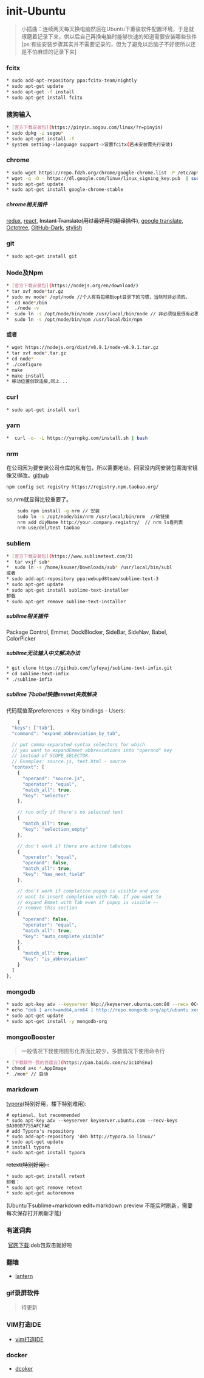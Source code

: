# init-Ubuntu
>   小插曲：连续两天每天换电脑然后在Ubuntu下重装软件配置环境，于是就琢磨着记录下来，供以后自己再换电脑时能够快速的知道需要安装哪些软件 [ps:有些安装步骤其实并不需要记录的，但为了避免以后脑子不好使所以还是不怕麻烦的记录下来]
### fcitx 
``` bash
* sudo add-apt-repository ppa:fcitx-team/nightly
* sudo apt-get update
* sudo apt-get -f install
* sudo apt-get install fcitx  
```
### 搜狗输入
```bash  
* [官方下载安装包](https://pinyin.sogou.com/linux/?r=pinyin)
* sudo dpkg -i sogou*
* sudo apt-get install -f
* system setting->language support->设置fcitx(若未安装需先行安装)  
```
### chrome
```bash 
* sudo wget https://repo.fdzh.org/chrome/google-chrome.list -P /etc/apt/sources.list.d/
* wget -q -O - https://dl.google.com/linux/linux_signing_key.pub  | sudo apt-key add -
* sudo apt-get update
* sudo apt-get install google-chrome-stable
```
##### chrome相关插件
[redux](https://chrome.google.com/webstore/detail/redux-devtools/lmhkpmbekcpmknklioeibfkpmmfibljd?hl=en-US), [react](https://chrome.google.com/webstore/detail/react-developer-tools/fmkadmapgofadopljbjfkapdkoienihi?hl=en-US), ~~Instant Translate(用过最好用的翻译插件)~~, [google translate](https://chrome.google.com/webstore/detail/google-translate/aapbdbdomjkkjkaonfhkkikfgjllcleb?hl=en-US), [Octotree](https://github.com/buunguyen/octotree), [GitHub-Dark](https://github.com/StylishThemes/GitHub-Dark), [stylish](https://github.com/stylish-userstyles/stylish)
### git
``` bahs
* sudo apt-get install git
```
### Node及Npm
```bash 
* [官方下载安装包](https://nodejs.org/en/download/)
* tar xvf node*tar.gz
* sudo mv node* /opt/node //个人有将包移到opt目录下的习惯，当然时非必须的。
*  cd node*/bin
*  ./node -v
*  sudo ln -s /opt/node/bin/node /usr/local/bin/node // 非必须但是很有必要的
*  sudo ln -s /opt/node/bin/npm /usr/local/bin/npm  
```
#### 或者   
```bash 
* wget https://nodejs.org/dist/v8.9.1/node-v8.9.1.tar.gz
* tar xvf node*.tar.gz 
* cd node*
* ./configure 
* make 
* make install 
* 移动位置创软连接,同上...
```
### curl
```bash
* sudo apt-get install curl
```
### yarn 
```bash
*  curl -o- -L https://yarnpkg.com/install.sh | bash
```
### nrm  
在公司因为要安装公司仓库的私有包，所以需要地址。回家没内网安装包需淘宝镜像又得改。[github](https://github.com/Pana/nrm)
```bash
npm config set registry https://registry.npm.taobao.org/
```
so,nrm就显得比较重要了。  
```bash
    sudo npm install -g nrm // 安装
    sudo ln -s /opt/node/bin/nrm /usr/local/bin/nrm  //软链接
    nrm add diyName http://your.company.registry/  // nrm ls看列表
    nrm use/del/test taobao
```
### subliem
```bash
* [官方下载安装包](https://www.sublimetext.com/3)
*  tar vxjf sub*
*  sudo ln -s /home/ksuser/Downloads/sub* /usr/local/bin/subl  
或者  
* sudo add-apt-repository ppa:webupd8team/sublime-text-3
* sudo apt-get update
* sudo apt-get install sublime-text-installer  
卸载  
* sudo apt-get remove sublime-text-installer
```
##### sublime相关插件
Package Control, Emmet, DockBlocker, SideBar, SideNav, Babel, ColorPicker
##### sublime无法输入中文解决办法
```bash 
* git clone https://github.com/lyfeyaj/sublime-text-imfix.git
* cd sublime-text-imfix
* ./sublime-imfix 
```
##### sublime下babel快捷emmet失效解决  
代码赋值至preferences -> Key bindings - Users:
```javascript
    {
  "keys": ["tab"], 
  "command": "expand_abbreviation_by_tab", 

  // put comma-separated syntax selectors for which 
  // you want to expandEmmet abbreviations into "operand" key 
  // instead of SCOPE_SELECTOR.
  // Examples: source.js, text.html - source
  "context": [
    {
      "operand": "source.js", 
      "operator": "equal", 
      "match_all": true, 
      "key": "selector"
    }, 

    // run only if there's no selected text
    {
      "match_all": true, 
      "key": "selection_empty"
    },

    // don't work if there are active tabstops
    {
      "operator": "equal", 
      "operand": false, 
      "match_all": true, 
      "key": "has_next_field"
    }, 

    // don't work if completion popup is visible and you
    // want to insert completion with Tab. If you want to
    // expand Emmet with Tab even if popup is visible -- 
    // remove this section
    {
      "operand": false, 
      "operator": "equal", 
      "match_all": true, 
      "key": "auto_complete_visible"
    }, 
    {
      "match_all": true, 
      "key": "is_abbreviation"
    }
  ]
},
```
### mongodb
```bash
* sudo apt-key adv --keyserver hkp://keyserver.ubuntu.com:80 --recv 0C49F3730359A14518585931BC711F9BA15703C6
* echo "deb [ arch=amd64,arm64 ] http://repo.mongodb.org/apt/ubuntu xenial/mongodb-org/3.4 multiverse" | sudo tee /etc/apt/sources.list.d/mongodb-org-3.4.list
* sudo apt-get update
* sudo apt-get install -y mongodb-org
```
### mongooBooster
> 一般情况下我使用图形化界面比较少，多数情况下使用命令行
```bash
* [下载软件-我的百度云](https://pan.baidu.com/s/1c1OhEnu)  
* chmod a+x *.AppImage   
* ./mon* // 启动
```
### markdown

[typora](https://www.typora.io/#)(特别好用，楼下特别难用):

```
# optional, but recommended
* sudo apt-key adv --keyserver keyserver.ubuntu.com --recv-keys BA300B7755AFCFAE
# add Typora's repository
* sudo add-apt-repository 'deb http://typora.io linux/'
* sudo apt-get update
# install typora
* sudo apt-get install typora
```



~~retext(特别好用) :~~

```bash
* sudo apt-get install retext 
卸载： 
* sudo apt-get remove retext
* sudo apt-get autoremove
```
(Ubuntu下sublime+markdown edit+markdown preview 不能实时刷新，需要每次保存打开刷新才能)  
### 有道词典
  [官网下载](http://cidian.youdao.com/index-linux.html):deb包双击就好啦
### 翻墙
* [lantern](https://github.com/getlantern/lantern)
### gif录屏软件
> 待更新
### VIM打造IDE   
* [vim打造IDE](./vim.md)       
### docker   
* [dcoker](./dcoker.md)   
